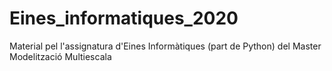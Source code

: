# Eines_informatiques_2020
Material pel l'assignatura d'Eines Informàtiques (part de Python) del Master Modelització Multiescala
